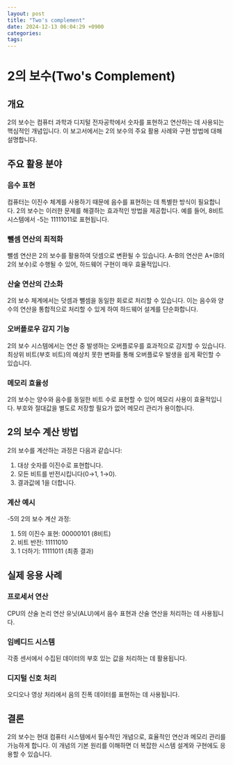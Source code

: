 ```yaml
---
layout: post
title: "Two's complement"
date: 2024-12-13 06:04:29 +0900
categories: 
tags: 
---
```


# 2의 보수(Two's Complement)

## 개요
2의 보수는 컴퓨터 과학과 디지털 전자공학에서 숫자를 표현하고 연산하는 데 사용되는 핵심적인 개념입니다. 이 보고서에서는 2의 보수의 주요 활용 사례와 구현 방법에 대해 설명합니다.

## 주요 활용 분야

### 음수 표현
컴퓨터는 이진수 체계를 사용하기 때문에 음수를 표현하는 데 특별한 방식이 필요합니다. 2의 보수는 이러한 문제를 해결하는 효과적인 방법을 제공합니다. 예를 들어, 8비트 시스템에서 -5는 11111011로 표현됩니다.

### 뺄셈 연산의 최적화
뺄셈 연산은 2의 보수를 활용하여 덧셈으로 변환될 수 있습니다. A-B의 연산은 A+(B의 2의 보수)로 수행될 수 있어, 하드웨어 구현이 매우 효율적입니다.

### 산술 연산의 간소화
2의 보수 체계에서는 덧셈과 뺄셈을 동일한 회로로 처리할 수 있습니다. 이는 음수와 양수의 연산을 통합적으로 처리할 수 있게 하여 하드웨어 설계를 단순화합니다.

### 오버플로우 감지 기능
2의 보수 시스템에서는 연산 중 발생하는 오버플로우를 효과적으로 감지할 수 있습니다. 최상위 비트(부호 비트)의 예상치 못한 변화를 통해 오버플로우 발생을 쉽게 확인할 수 있습니다.

### 메모리 효율성
2의 보수는 양수와 음수를 동일한 비트 수로 표현할 수 있어 메모리 사용이 효율적입니다. 부호와 절대값을 별도로 저장할 필요가 없어 메모리 관리가 용이합니다.

## 2의 보수 계산 방법

2의 보수를 계산하는 과정은 다음과 같습니다:

1. 대상 숫자를 이진수로 표현합니다.
2. 모든 비트를 반전시킵니다(0→1, 1→0).
3. 결과값에 1을 더합니다.

### 계산 예시
-5의 2의 보수 계산 과정:
1. 5의 이진수 표현: 00000101 (8비트)
2. 비트 반전: 11111010
3. 1 더하기: 11111011 (최종 결과)

## 실제 응용 사례

### 프로세서 연산
CPU의 산술 논리 연산 유닛(ALU)에서 음수 표현과 산술 연산을 처리하는 데 사용됩니다.

### 임베디드 시스템
각종 센서에서 수집된 데이터의 부호 있는 값을 처리하는 데 활용됩니다.

### 디지털 신호 처리
오디오나 영상 처리에서 음의 진폭 데이터를 표현하는 데 사용됩니다.

## 결론
2의 보수는 현대 컴퓨터 시스템에서 필수적인 개념으로, 효율적인 연산과 메모리 관리를 가능하게 합니다. 이 개념의 기본 원리를 이해하면 더 복잡한 시스템 설계와 구현에도 응용할 수 있습니다.